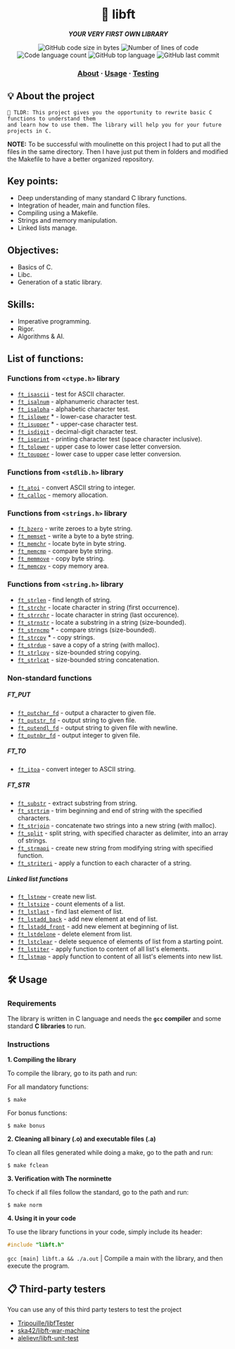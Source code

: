 <h1 align="center">
	🧰 libft
</h1>

<p align="center">
	<b><i>YOUR VERY FIRST OWN LIBRARY</i></b><br>
</p>

<p align="center">
	<img alt="GitHub code size in bytes" src="https://img.shields.io/github/languages/code-size/LeonMoreno/42-libft?color=lightblue" />
	<img alt="Number of lines of code" src="https://img.shields.io/tokei/lines/github/LeonMoreno/42-libft?color=critical" />
	<img alt="Code language count" src="https://img.shields.io/github/languages/count/LeonMoreno/42-libft?color=yellow" />
	<img alt="GitHub top language" src="https://img.shields.io/github/languages/top/LeonMoreno/42-libft?color=blue" />
	<img alt="GitHub last commit" src="https://img.shields.io/github/last-commit/LeonMoreno/42-libft?color=green" />
</p>

</p>

<h3 align="center">
	<a href="#%EF%B8%8F-about">About</a>
	<span> · </span>
	<a href="#%EF%B8%8F-usage">Usage</a>
	<span> · </span>
	<a href="#-testing">Testing</a>
</h3>

## 💡 About the project

	🚀 TLDR: This project gives you the opportunity to rewrite basic C functions to understand them
	and learn how to use them. The library will help you for your future projects in C.


**NOTE:** To be successful with moulinette on this project I had to put all the files in the same directory.
Then I have just put them in folders and modified the Makefile to have a better organized repository.

## Key points:

* Deep understanding of many standard C library functions.
* Integration of header, main and function files.
* Compiling using a Makefile.
* Strings and memory manipulation.
* Linked lists manage.

## Objectives:

* Basics of C.
* Libc.
* Generation of a static library.

## Skills:

* Imperative programming.
* Rigor.
* Algorithms & AI.

## List of functions:

### Functions from `<ctype.h>` library

* [`ft_isascii`](/src/ft_is//ft_isascii.c)		- test for ASCII character.
* [`ft_isalnum`](/src/ft_is//ft_isalnum.c)		- alphanumeric character test.
* [`ft_isalpha`](/src/ft_is//ft_isalpha.c)		- alphabetic character test.
* [`ft_islower`](/src/ft_is//ft_isalpha.c) *		- lower-case character test.
* [`ft_isupper`](/src/ft_is//ft_isalpha.c) *		- upper-case character test.
* [`ft_isdigit`](/src/ft_is//ft_isdigit.c)		- decimal-digit character test.
* [`ft_isprint`](/src/ft_is//ft_isprint.c)		- printing character test (space character inclusive).
* [`ft_tolower`](/src/ft_to/ft_tolower.c)		- upper case to lower case letter conversion.
* [`ft_toupper`](/src/ft_to/ft_toupper.c)		- lower case to upper case letter conversion.


### Functions from `<stdlib.h>` library

* [`ft_atoi`](/src/ft_to/ft_atoi.c)		- convert ASCII string to integer.
* [`ft_calloc`](/src/ft_mem/ft_calloc.c)	- memory allocation.

### Functions from `<strings.h>` library

* [`ft_bzero`](/src/ft_mem/ft_bzero.c)		- write zeroes to a byte string.
* [`ft_memset`](/src/ft_mem/ft_memset.c)		- write a byte to a byte string.
* [`ft_memchr`](/src/ft_mem/ft_memchr.c)		- locate byte in byte string.
* [`ft_memcmp`](/src/ft_mem/ft_memcmp.c)		- compare byte string.
* [`ft_memmove`](/src/ft_mem/ft_memmove.c)	- copy byte string.
* [`ft_memcpy`](/src/ft_mem/ft_memcpy.c)		- copy memory area.

### Functions from `<string.h>` library

* [`ft_strlen`](/src/ft_str/ft_strlen.c)				- find length of string.
* [`ft_strchr`](/src/ft_str/ft_strchr.c)				- locate character in string (first occurrence).
* [`ft_strrchr`](/src/ft_str/ft_strrchr.c)			- locate character in string (last occurence).
* [`ft_strnstr`](/src/ft_str/ft_strnstr.c)			- locate a substring in a string (size-bounded).
* [`ft_strncmp`](/src/ft_str/ft_strncmp.c) *			- compare strings (size-bounded).
* [`ft_strcpy`](/src/ft_str/ft_strcpy.c) *		- copy strings.
* [`ft_strdup`](/src/ft_str/ft_strdup.c)				- save a copy of a string (with malloc).
* [`ft_strlcpy`](/src/ft_str/ft_strlcpy.c)			- size-bounded string copying.
* [`ft_strlcat`](/src/ft_str/ft_strlcat.c)			- size-bounded string concatenation.

### Non-standard functions
##### FT_PUT
* [`ft_putchar_fd`](/src/ft_put/ft_putchar_fd.c)		- output a character to given file.
* [`ft_putstr_fd`](/src/ft_put/ft_putstr_fd.c)		- output string to given file.
* [`ft_putendl_fd`](/src/ft_put/ft_putendl_fd.c)		- output string to given file with newline.
* [`ft_putnbr_fd`](/src/ft_put/ft_putnbr_fd.c)		- output integer to given file.

##### FT_TO
* [`ft_itoa`](/src/ft_to/ft_itoa.c)					- convert integer to ASCII string.

##### FT_STR
* [`ft_substr`](/src/ft_str/ft_substr.c)				- extract substring from string.
* [`ft_strtrim`](/src/ft_str/ft_strtrim.c)			- trim beginning and end of string with the specified characters.
* [`ft_strjoin`](/src/ft_str/ft_strjoin.c)			- concatenate two strings into a new string (with malloc).
* [`ft_split`](/src/ft_str/ft_split.c)				- split string, with specified character as delimiter, into an array of strings.
* [`ft_strmapi`](/src/ft_str/ft_strmapi.c)			- create new string from modifying string with specified function.
* [`ft_striteri`](/src/ft_lst/ft_striteri.c)				- apply a function to each character of a string.


##### Linked list functions
* [`ft_lstnew`](/src/ft_lst/ft_lstnew.c)				- create new list.
* [`ft_lstsize`](/src/ft_lst/ft_lstsize.c)			- count elements of a list.
* [`ft_lstlast`](/src/ft_lst/ft_lstlast.c)			- find last element of list.
* [`ft_lstadd_back`](/src/ft_lst/ft_lstadd_back.c)	- add new element at end of list.
* [`ft_lstadd_front`](/src/ft_lst/ft_lstadd_front.c)	- add new element at beginning of list.
* [`ft_lstdelone`](/src/ft_lst/ft_lstdelone.c)		- delete element from list.
* [`ft_lstclear`](/src/ft_lst/ft_lstclear.c)			- delete sequence of elements of list from a starting point.
* [`ft_lstiter`](/src/ft_lst/ft_lstiter.c)			- apply function to content of all list's elements.
* [`ft_lstmap`](/src/ft_lst/ft_lstmap.c)				- apply function to content of all list's elements into new list.


## 🛠️ Usage

### Requirements

The library is written in C language and needs the **`gcc` compiler** and some standard **C libraries** to run.

### Instructions

**1. Compiling the library**

To compile the library, go to its path and run:

For all mandatory functions:

```shell
$ make
```

For bonus functions:

```shell
$ make bonus
```

**2. Cleaning all binary (.o) and executable files (.a)**

To clean all files generated while doing a make, go to the path and run:

```shell
$ make fclean
```

**3. Verification with The norminette**

To check if all files follow the standard, go to the path and run:

```shell
$ make norm
```

**4. Using it in your code**

To use the library functions in your code, simply include its header:

```C
#include "libft.h"
```

`gcc [main] libft.a && ./a.out` | Compile a main with the library, and then execute the program.


## 📋 Third-party testers

You can use any of this third party testers to test the project

* [Tripouille/libfTester](https://github.com/Tripouille/libftTester)
* [ska42/libft-war-machine](https://github.com/ska42/libft-war-machine)
* [alelievr/libft-unit-test](https://github.com/alelievr/libft-unit-test)
	
